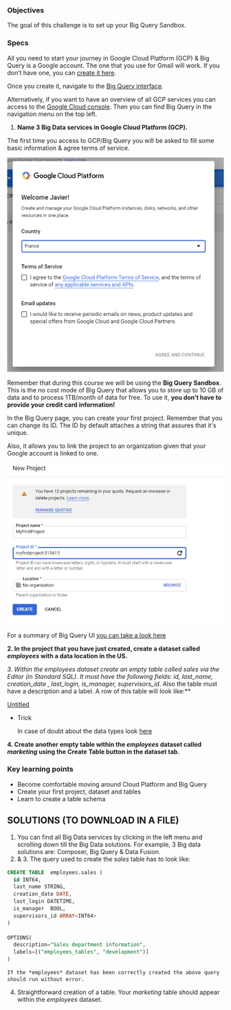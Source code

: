 ### Objectives

The goal of this challenge is to set up your Big Query Sandbox.

### Specs

All you need to start your journey in Google Cloud Platform (GCP) & Big Query is a Google account. The one that you use for Gmail will work. If you don’t have one, you can [create it here](https://accounts.google.com/signup/).

Once you create it, navigate to the [Big Query interface](https://console.cloud.google.com/bigquery).

Alternatively, if you want to have an overview of all GCP services you can access to the [Google Cloud console](https://console.cloud.google.com/). Then you can find Big Query in the navigation menu on the top left.

1. **Name 3 Big Data services in Google Cloud Platform (GCP).**

The first time you access to GCP/Big Query you will be asked to fill some basic information & agree terms of service.

![assets/welcome.png](assets/welcome.png)

Remember that during this course we will be using the **Big Query Sandbox**. This is the no cost mode of Big Query that allows you to store up to 10 GB of data and to process 1TB/month of data for free. To use it, **you don’t have to provide your credit card information!**

In the Big Query page, you can create your first project. Remember that you can change its ID. The ID by default attaches a string that assures that it's unique. 

Also, it allows you to link the project to an organization given that your Google account is linked to one. 

![assets/firstproject.png](assets/firstproject.png)

For a summary of Big Query UI [you can take a look here](https://cloud.google.com/bigquery/docs/bigquery-web-ui)

**2. In the  project that you have just created, create a dataset called *employees* with a data location in the US.**

**3. Within the *employees* dataset create an empty table called *sales* via the Editor (in Standard SQL). It must have the following fields*: id, last_name, creation_date , last_login, is_manager, supervisors_id*. Also the table must have a description and a label. A row of this table will look like:**

[Untitled](https://www.notion.so/78e30601b83e4e8fa5bbf94da91daf31)

- Trick

    In case of doubt about the data types look [here](https://cloud.google.com/bigquery/docs/reference/standard-sql/data-types)

**4. Create another empty table within the *employees* dataset called *marketing* using the Create Table button in the dataset tab.**

### Key learning points

- Become comfortable moving around Cloud Platform and Big Query
- Create your first project, dataset and tables
- Learn to create a table schema

## SOLUTIONS (TO DOWNLOAD IN A FILE)

1. You can find all Big Data services by clicking in the left menu and scrolling down till the Big Data solutions. For example, 3 Big data solutions are: Composer, Big Query & Data Fusion.
2. &  3. The query used to create the *sales* table has to look like:

```sql
CREATE TABLE  employees.sales (
  id INT64,
  last_name STRING,
  creation_date DATE,
  last_login DATETIME,
  is_manager  BOOL,
  supervisors_id ARRAY<INT64>
)

OPTIONS(
  description="Sales department information",
  labels=[("employees_tables", "development")]
)
```

    If the *employees* dataset has been correctly created the above query should run without error.

4. Straightforward creation of a table. Your *marketing* table should appear within the *employees* dataset.
